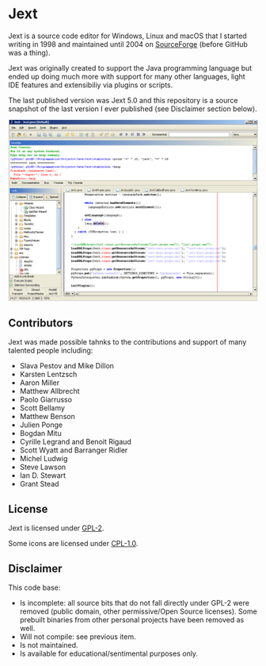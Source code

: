 # Jext

Jext is a source code editor for Windows, Linux and macOS that I started writing in 1998 and maintained until 2004 on [SourceForge](https://sourceforge.net/projects/jext/) (before GitHub was a thing).

Jext was originally created to support the Java programming language but ended up doing much more with support for many other languages, light IDE features and extensibiliy via plugins or scripts.

The last published version was Jext 5.0 and this repository is a source snapshot of the last version I ever published (see Disclaimer section below).

![Jext 5.0](./jext5.0.png)

## Contributors

Jext was made possible tahnks to the contributions and support of many talented people including:

- Slava Pestov and Mike Dillon
- Karsten Lentzsch
- Aaron Miller
- Matthew Allbrecht
- Paolo Giarrusso
- Scott Bellamy
- Matthew Benson
- Julien Ponge
- Bogdan Mitu
- Cyrille Legrand and Benoit Rigaud
- Scott Wyatt and Barranger Ridler
- Michel Ludwig
- Steve Lawson
- Ian D. Stewart
- Grant Stead

## License

Jext is licensed under [GPL-2](./LICENSE).

Some icons are licensed under [CPL-1.0](https://opensource.org/licenses/cpl1.0.php).

## Disclaimer

This code base:

- Is incomplete: all source bits that do not fall directly under GPL-2 were removed
  (public domain, other permissive/Open Source licenses). Some prebuilt binaries from
  other personal projects have been removed as well.
- Will not compile: see previous item.
- Is not maintained.
- Is available for educational/sentimental purposes only.
